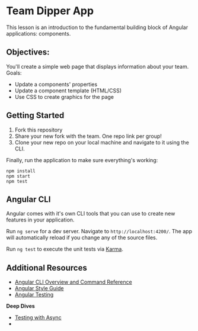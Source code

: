 # Team Dipper App

This lesson is an introduction to the fundamental building block of Angular applications: components.

## Objectives:

You'll create a simple web page that displays information about your team. Goals:

* Update a components' properties
* Update a component template (HTML/CSS)
* Use CSS to create graphics for the page

## Getting Started

1. Fork this repository
1. Share your new fork with the team. One repo link per group!
1. Clone your new repo on your local machine and navigate to it using the CLI.

Finally, run the application to make sure everything's working:
```
npm install
npm start
npm test
```

## Angular CLI

Angular comes with it's own CLI tools that you can use to create new features in your application.

Run `ng serve` for a dev server. Navigate to `http://localhost:4200/`. The app will automatically reload if you change any of the source files.

Run `ng test` to execute the unit tests via [Karma](https://karma-runner.github.io).

## Additional Resources

- [Angular CLI Overview and Command Reference](https://angular.io/cli)
- [Angular Style Guide](https://angular.io/guide/styleguide)
- [Angular Testing](https://angular.io/guide/testing)

**Deep Dives**
- [Testing with Async](https://v10.angular.io/guide/testing-components-scenarios#the-async-beforeeach)
- 
